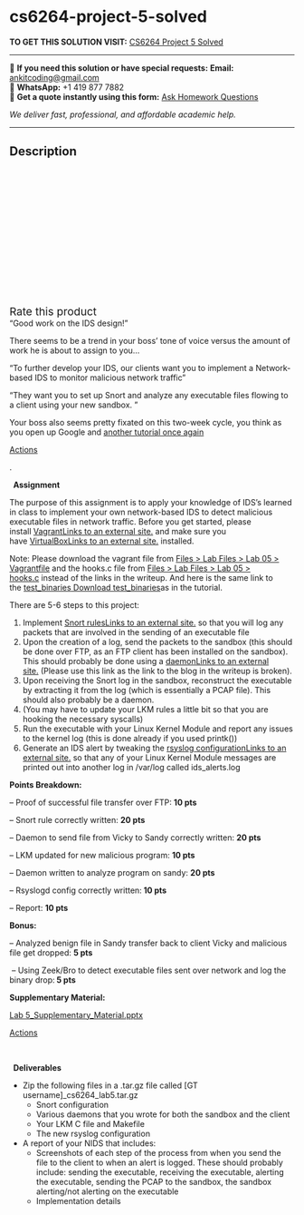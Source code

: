 # cs6264-project-5-solved
**TO GET THIS SOLUTION VISIT:** [CS6264 Project 5 Solved](https://www.ankitcodinghub.com/product/cs6264-project-5-solved/)


---

📩 **If you need this solution or have special requests:** **Email:** ankitcoding@gmail.com  
📱 **WhatsApp:** +1 419 877 7882  
📄 **Get a quote instantly using this form:** [Ask Homework Questions](https://www.ankitcodinghub.com/services/ask-homework-questions/)

*We deliver fast, professional, and affordable academic help.*

---

<h2>Description</h2>



<div class="kk-star-ratings kksr-auto kksr-align-center kksr-valign-top" data-payload="{&quot;align&quot;:&quot;center&quot;,&quot;id&quot;:&quot;126411&quot;,&quot;slug&quot;:&quot;default&quot;,&quot;valign&quot;:&quot;top&quot;,&quot;ignore&quot;:&quot;&quot;,&quot;reference&quot;:&quot;auto&quot;,&quot;class&quot;:&quot;&quot;,&quot;count&quot;:&quot;0&quot;,&quot;legendonly&quot;:&quot;&quot;,&quot;readonly&quot;:&quot;&quot;,&quot;score&quot;:&quot;0&quot;,&quot;starsonly&quot;:&quot;&quot;,&quot;best&quot;:&quot;5&quot;,&quot;gap&quot;:&quot;4&quot;,&quot;greet&quot;:&quot;Rate this product&quot;,&quot;legend&quot;:&quot;0\/5 - (0 votes)&quot;,&quot;size&quot;:&quot;24&quot;,&quot;title&quot;:&quot;CS6264 Project 5 Solved&quot;,&quot;width&quot;:&quot;0&quot;,&quot;_legend&quot;:&quot;{score}\/{best} - ({count} {votes})&quot;,&quot;font_factor&quot;:&quot;1.25&quot;}">

<div class="kksr-stars">

<div class="kksr-stars-inactive">
            <div class="kksr-star" data-star="1" style="padding-right: 4px">


<div class="kksr-icon" style="width: 24px; height: 24px;"></div>
        </div>
            <div class="kksr-star" data-star="2" style="padding-right: 4px">


<div class="kksr-icon" style="width: 24px; height: 24px;"></div>
        </div>
            <div class="kksr-star" data-star="3" style="padding-right: 4px">


<div class="kksr-icon" style="width: 24px; height: 24px;"></div>
        </div>
            <div class="kksr-star" data-star="4" style="padding-right: 4px">


<div class="kksr-icon" style="width: 24px; height: 24px;"></div>
        </div>
            <div class="kksr-star" data-star="5" style="padding-right: 4px">


<div class="kksr-icon" style="width: 24px; height: 24px;"></div>
        </div>
    </div>

<div class="kksr-stars-active" style="width: 0px;">
            <div class="kksr-star" style="padding-right: 4px">


<div class="kksr-icon" style="width: 24px; height: 24px;"></div>
        </div>
            <div class="kksr-star" style="padding-right: 4px">


<div class="kksr-icon" style="width: 24px; height: 24px;"></div>
        </div>
            <div class="kksr-star" style="padding-right: 4px">


<div class="kksr-icon" style="width: 24px; height: 24px;"></div>
        </div>
            <div class="kksr-star" style="padding-right: 4px">


<div class="kksr-icon" style="width: 24px; height: 24px;"></div>
        </div>
            <div class="kksr-star" style="padding-right: 4px">


<div class="kksr-icon" style="width: 24px; height: 24px;"></div>
        </div>
    </div>
</div>


<div class="kksr-legend" style="font-size: 19.2px;">
            <span class="kksr-muted">Rate this product</span>
    </div>
    </div>
“Good work on the IDS design!”

There seems to be a trend in your boss’ tone of voice versus the amount of work he is about to assign to you…

“To further develop your IDS, our clients want you to implement a Network-based IDS to monitor malicious network traffic”

“They want you to set up Snort and analyze any executable files flowing to a client using your new sandbox. ”

Your boss also seems pretty fixated on this two-week cycle, you think as you open up Google and&nbsp;<a href="https://gatech.instructure.com/courses/404614/files/52679773?wrap=1">another tutorial once again</a>

<a href="https://gatech.instructure.com/courses/404614/assignments/1776150?module_item_id=4225304">Actions</a>

.

<strong>&nbsp; Assignment</strong>

The purpose of this assignment is to apply your knowledge of IDS’s learned in class to implement your own network-based IDS to detect malicious executable files in network traffic. Before you get started, please install&nbsp;<a href="https://www.vagrantup.com/">VagrantLinks to an external site.</a>&nbsp;and make sure you have&nbsp;<a href="https://www.virtualbox.org/">VirtualBoxLinks to an external site.</a>&nbsp;installed.

Note: Please download the vagrant file from&nbsp;<a href="https://gatech.instructure.com/courses/404614/files/52679779?wrap=1">Files &gt; Lab Files &gt; Lab 05 &gt; Vagrantfile</a>&nbsp;and the hooks.c file from&nbsp;<a href="https://gatech.instructure.com/courses/404614/files/52679653?wrap=1">Files &gt; Lab Files &gt; Lab 05 &gt; hooks.c</a>&nbsp;instead of the links in the writeup. And here is the same link to the&nbsp;<a href="https://gatech.instructure.com/courses/404614/files/52679781?wrap=1">test_binaries</a><a href="https://gatech.instructure.com/courses/404614/files/52679781/download?download_frd=1">&nbsp;Download test_binaries</a>as in the tutorial.

There are 5-6 steps to this project:

<ol>
<li>Implement&nbsp;<a href="http://manual-snort-org.s3-website-us-east-1.amazonaws.com/">Snort rulesLinks to an external site.</a>&nbsp;so that you will log any packets that are involved in the sending of an executable file</li>
<li>Upon the creation of a log, send the packets to the sandbox (this should be done over FTP, as an FTP client has been installed on the sandbox). This should probably be done using a&nbsp;<a href="https://stackoverflow.com/questions/17954432/creating-a-daemon-in-linux">daemonLinks to an external site.</a>&nbsp;(Please use this link as the link to the blog in the writeup is broken).</li>
<li>Upon receiving the Snort log in the sandbox, reconstruct the executable by extracting it from the log (which is essentially a PCAP file). This should also probably be a daemon.</li>
<li>(You may have to update your LKM rules a little bit so that you are hooking the necessary syscalls)</li>
<li>Run the executable with your Linux Kernel Module and report any issues to the kernel log (this is done already if you used printk())</li>
<li>Generate an IDS alert by tweaking the&nbsp;<a href="https://www.rsyslog.com/doc/v8-stable/configuration/index.html">rsyslog configurationLinks to an external site.</a>&nbsp;so that any of your Linux Kernel Module messages are printed out into another log in /var/log called ids_alerts.log</li>
</ol>
<strong>Points Breakdown:</strong>

– Proof of successful file transfer over FTP:&nbsp;<strong>10 pts</strong>

– Snort rule correctly written:&nbsp;<strong>20 pts</strong>

– Daemon to send file from Vicky to Sandy correctly written:&nbsp;<strong>20 pts</strong>

– LKM updated for new malicious program:&nbsp;<strong>10 pts</strong>

– Daemon written to analyze program on sandy:&nbsp;<strong>20 pts

</strong>– Rsyslogd config correctly written:<strong>&nbsp;10 pts</strong>

– Report:&nbsp;<strong>10 pts</strong>

<strong>Bonus:</strong>

– Analyzed benign file in Sandy transfer back to client Vicky and malicious file get dropped:&nbsp;<strong>5 pts

</strong>&nbsp;– Using Zeek/Bro to detect executable files sent over network and log the binary drop:<strong>&nbsp;5 pts</strong>

<strong>Supplementary Material:</strong>

<a href="https://gatech.instructure.com/courses/404614/files/52679775?wrap=1">Lab 5_Supplementary_Material.pptx</a>

<a href="https://gatech.instructure.com/courses/404614/assignments/1776150?module_item_id=4225304">Actions</a>

&nbsp;

<strong>&nbsp; Deliverables</strong>

<ul>
<li>Zip the following files in a .tar.gz file called [GT username]_cs6264_lab5.tar.gz
<ul>
<li>Snort configuration</li>
<li>Various daemons that you wrote for both the sandbox and the client</li>
<li>Your LKM C file and Makefile</li>
<li>The new rsyslog configuration</li>
</ul>
</li>
<li>A report of your NIDS that includes:
<ul>
<li>Screenshots of each step of the process from when you send the file to the client to when an alert is logged. These should probably include: sending the executable, receiving the executable, alerting the executable, sending the PCAP to the sandbox, the sandbox alerting/not alerting on the executable</li>
<li>Implementation details</li>
</ul>
</li>
</ul>
&nbsp;

